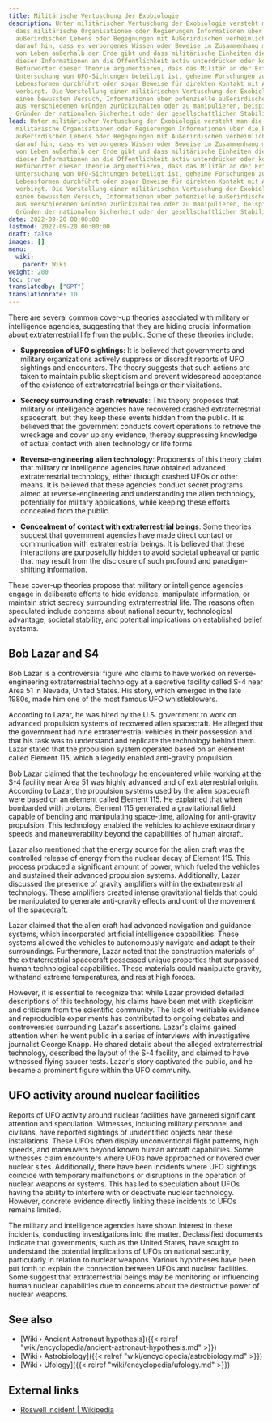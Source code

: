 ```yaml
---
title: Militärische Vertuschung der Exobiologie
description: Unter militärischer Vertuschung der Exobiologie versteht man die Idee,
  dass militärische Organisationen oder Regierungen Informationen über die Erforschung
  außerirdischen Lebens oder Begegnungen mit Außerirdischen verheimlichen. Dies deutet
  darauf hin, dass es verborgenes Wissen oder Beweise im Zusammenhang mit der Existenz
  von Leben außerhalb der Erde gibt und dass militärische Einheiten die Veröffentlichung
  dieser Informationen an die Öffentlichkeit aktiv unterdrücken oder kontrollieren.
  Befürworter dieser Theorie argumentieren, dass das Militär an der Erfassung oder
  Untersuchung von UFO-Sichtungen beteiligt ist, geheime Forschungen zu außerirdischen
  Lebensformen durchführt oder sogar Beweise für direkten Kontakt mit Außerirdischen
  verbirgt. Die Vorstellung einer militärischen Vertuschung der Exobiologie impliziert
  einen bewussten Versuch, Informationen über potenzielle außerirdische Phänomene
  aus verschiedenen Gründen zurückzuhalten oder zu manipulieren, beispielsweise aus
  Gründen der nationalen Sicherheit oder der gesellschaftlichen Stabilität.
lead: Unter militärischer Vertuschung der Exobiologie versteht man die Idee, dass
  militärische Organisationen oder Regierungen Informationen über die Erforschung
  außerirdischen Lebens oder Begegnungen mit Außerirdischen verheimlichen. Dies deutet
  darauf hin, dass es verborgenes Wissen oder Beweise im Zusammenhang mit der Existenz
  von Leben außerhalb der Erde gibt und dass militärische Einheiten die Veröffentlichung
  dieser Informationen an die Öffentlichkeit aktiv unterdrücken oder kontrollieren.
  Befürworter dieser Theorie argumentieren, dass das Militär an der Erfassung oder
  Untersuchung von UFO-Sichtungen beteiligt ist, geheime Forschungen zu außerirdischen
  Lebensformen durchführt oder sogar Beweise für direkten Kontakt mit Außerirdischen
  verbirgt. Die Vorstellung einer militärischen Vertuschung der Exobiologie impliziert
  einen bewussten Versuch, Informationen über potenzielle außerirdische Phänomene
  aus verschiedenen Gründen zurückzuhalten oder zu manipulieren, beispielsweise aus
  Gründen der nationalen Sicherheit oder der gesellschaftlichen Stabilität.
date: 2022-09-20 00:00:00
lastmod: 2022-09-20 00:00:00
draft: false
images: []
menu:
  wiki:
    parent: Wiki
weight: 200
toc: true
translatedby: ["GPT"]
translationrate: 10
---
```


There are several common cover-up theories associated with military or intelligence agencies, suggesting that they are hiding crucial information about extraterrestrial life from the public. Some of these theories include:

- **Suppression of UFO sightings**: It is believed that governments and military organizations actively suppress or discredit reports of UFO sightings and encounters. The theory suggests that such actions are taken to maintain public skepticism and prevent widespread acceptance of the existence of extraterrestrial beings or their visitations.

- **Secrecy surrounding crash retrievals**: This theory proposes that military or intelligence agencies have recovered crashed extraterrestrial spacecraft, but they keep these events hidden from the public. It is believed that the government conducts covert operations to retrieve the wreckage and cover up any evidence, thereby suppressing knowledge of actual contact with alien technology or life forms.

- **Reverse-engineering alien technology**: Proponents of this theory claim that military or intelligence agencies have obtained advanced extraterrestrial technology, either through crashed UFOs or other means. It is believed that these agencies conduct secret programs aimed at reverse-engineering and understanding the alien technology, potentially for military applications, while keeping these efforts concealed from the public.

- **Concealment of contact with extraterrestrial beings**: Some theories suggest that government agencies have made direct contact or communication with extraterrestrial beings. It is believed that these interactions are purposefully hidden to avoid societal upheaval or panic that may result from the disclosure of such profound and paradigm-shifting information.

These cover-up theories propose that military or intelligence agencies engage in deliberate efforts to hide evidence, manipulate information, or maintain strict secrecy surrounding extraterrestrial life. The reasons often speculated include concerns about national security, technological advantage, societal stability, and potential implications on established belief systems.

## Bob Lazar and S4

Bob Lazar is a controversial figure who claims to have worked on reverse-engineering extraterrestrial technology at a secretive facility called S-4 near Area 51 in Nevada, United States. His story, which emerged in the late 1980s, made him one of the most famous UFO whistleblowers.

According to Lazar, he was hired by the U.S. government to work on advanced propulsion systems of recovered alien spacecraft. He alleged that the government had nine extraterrestrial vehicles in their possession and that his task was to understand and replicate the technology behind them. Lazar stated that the propulsion system operated based on an element called Element 115, which allegedly enabled anti-gravity propulsion.

Bob Lazar claimed that the technology he encountered while working at the S-4 facility near Area 51 was highly advanced and of extraterrestrial origin. According to Lazar, the propulsion systems used by the alien spacecraft were based on an element called Element 115. He explained that when bombarded with protons, Element 115 generated a gravitational field capable of bending and manipulating space-time, allowing for anti-gravity propulsion. This technology enabled the vehicles to achieve extraordinary speeds and maneuverability beyond the capabilities of human aircraft.

Lazar also mentioned that the energy source for the alien craft was the controlled release of energy from the nuclear decay of Element 115. This process produced a significant amount of power, which fueled the vehicles and sustained their advanced propulsion systems. Additionally, Lazar discussed the presence of gravity amplifiers within the extraterrestrial technology. These amplifiers created intense gravitational fields that could be manipulated to generate anti-gravity effects and control the movement of the spacecraft.

Lazar claimed that the alien craft had advanced navigation and guidance systems, which incorporated artificial intelligence capabilities. These systems allowed the vehicles to autonomously navigate and adapt to their surroundings. Furthermore, Lazar noted that the construction materials of the extraterrestrial spacecraft possessed unique properties that surpassed human technological capabilities. These materials could manipulate gravity, withstand extreme temperatures, and resist high forces.

However, it is essential to recognize that while Lazar provided detailed descriptions of this technology, his claims have been met with skepticism and criticism from the scientific community. The lack of verifiable evidence and reproducible experiments has contributed to ongoing debates and controversies surrounding Lazar's assertions. Lazar's claims gained attention when he went public in a series of interviews with investigative journalist George Knapp. He shared details about the alleged extraterrestrial technology, described the layout of the S-4 facility, and claimed to have witnessed flying saucer tests. Lazar's story captivated the public, and he became a prominent figure within the UFO community.

## UFO activity around nuclear facilities

Reports of UFO activity around nuclear facilities have garnered significant attention and speculation. Witnesses, including military personnel and civilians, have reported sightings of unidentified objects near these installations. These UFOs often display unconventional flight patterns, high speeds, and maneuvers beyond known human aircraft capabilities. Some witnesses claim encounters where UFOs have approached or hovered over nuclear sites. Additionally, there have been incidents where UFO sightings coincide with temporary malfunctions or disruptions in the operation of nuclear weapons or systems. This has led to speculation about UFOs having the ability to interfere with or deactivate nuclear technology. However, concrete evidence directly linking these incidents to UFOs remains limited.

The military and intelligence agencies have shown interest in these incidents, conducting investigations into the matter. Declassified documents indicate that governments, such as the United States, have sought to understand the potential implications of UFOs on national security, particularly in relation to nuclear weapons. Various hypotheses have been put forth to explain the connection between UFOs and nuclear facilities. Some suggest that extraterrestrial beings may be monitoring or influencing human nuclear capabilities due to concerns about the destructive power of nuclear weapons.

## See also

- [Wiki › Ancient Astronaut hypothesis]({{< relref "wiki/encyclopedia/ancient-astronaut-hypothesis.md" >}})
- [Wiki › Astrobiology]({{< relref "wiki/encyclopedia/astrobiology.md" >}})
- [Wiki › Ufology]({{< relref "wiki/encyclopedia/ufology.md" >}})

## External links

- [Roswell incident | Wikipedia](https://en.wikipedia.org/wiki/Roswell_incident)
